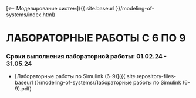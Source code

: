 [⟵ Моделирование систем]({{ site.baseurl }}/modeling-of-systems/index.html)

# **ЛАБОРАТОРНЫЕ РАБОТЫ С 6 ПО 9**

### **Сроки выполнения лабораторной работы: 01.02.24 - 31.05.24**

* [Лабораторные работы по Simulink (6-9)]({{ site.repository-files-baseurl }}/modeling-of-systems/Лабораторные работы по Simulink (6-9).pdf)
